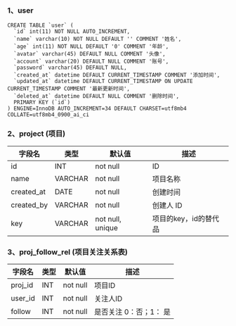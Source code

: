 ### 1、user
```
CREATE TABLE `user` (
  `id` int(11) NOT NULL AUTO_INCREMENT,
  `name` varchar(10) NOT NULL DEFAULT '' COMMENT '姓名',
  `age` int(11) NOT NULL DEFAULT '0' COMMENT '年龄',
  `avatar` varchar(45) DEFAULT NULL COMMENT '头像',
  `account` varchar(20) DEFAULT NULL COMMENT '账号',
  `password` varchar(45) DEFAULT NULL,
  `created_at` datetime DEFAULT CURRENT_TIMESTAMP COMMENT '添加时间',
  `updated_at` datetime DEFAULT CURRENT_TIMESTAMP ON UPDATE CURRENT_TIMESTAMP COMMENT '最新更新时间',
  `deleted_at` datetime DEFAULT NULL COMMENT '删除时间',
  PRIMARY KEY (`id`)
) ENGINE=InnoDB AUTO_INCREMENT=34 DEFAULT CHARSET=utf8mb4 COLLATE=utf8mb4_0900_ai_ci
```
### 2、project (项目)
|字段名|类型|默认值|描述|
|--|--|--|--|
|id|INT| not null | ID |
| name | VARCHAR | not null | 项目名称 |
| created_at | DATE | not null | 创建时间 |
| created_by | VARCHAR | not null | 创建人 ID |
| key | VARCHAR | not null, unique | 项目的key，id的替代品 |

### 3、proj_follow_rel (项目关注关系表)
|字段名|类型|默认值|描述|
|--|--|--|--|
| proj_id | INT | not null | 项目ID |
| user_id | INT | not null | 关注人ID |
| follow | INT | not null | 是否关注  0：否；1： 是 |